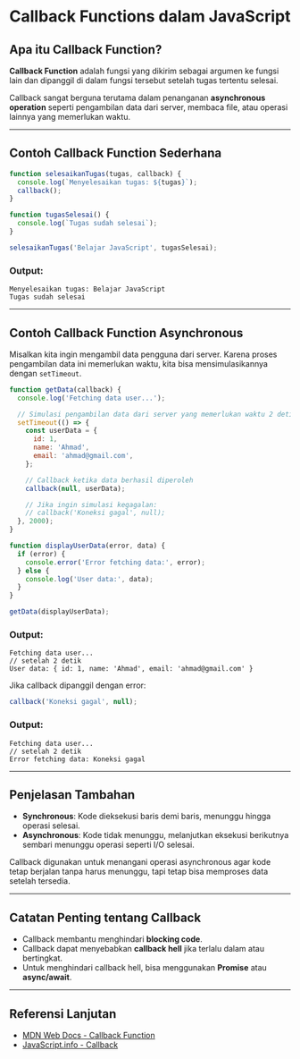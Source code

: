 
# Callback Functions dalam JavaScript

## Apa itu Callback Function?

**Callback Function** adalah fungsi yang dikirim sebagai argumen ke fungsi lain dan dipanggil di dalam fungsi tersebut setelah tugas tertentu selesai.

Callback sangat berguna terutama dalam penanganan **asynchronous operation** seperti pengambilan data dari server, membaca file, atau operasi lainnya yang memerlukan waktu.

---

## Contoh Callback Function Sederhana

```javascript
function selesaikanTugas(tugas, callback) {
  console.log(`Menyelesaikan tugas: ${tugas}`);
  callback();
}

function tugasSelesai() {
  console.log(`Tugas sudah selesai`);
}

selesaikanTugas('Belajar JavaScript', tugasSelesai);
```

### Output:
```
Menyelesaikan tugas: Belajar JavaScript
Tugas sudah selesai
```

---

## Contoh Callback Function Asynchronous

Misalkan kita ingin mengambil data pengguna dari server. Karena proses pengambilan data ini memerlukan waktu, kita bisa mensimulasikannya dengan `setTimeout`.

```javascript
function getData(callback) {
  console.log('Fetching data user...');

  // Simulasi pengambilan data dari server yang memerlukan waktu 2 detik
  setTimeout(() => {
    const userData = {
      id: 1,
      name: 'Ahmad',
      email: 'ahmad@gmail.com',
    };

    // Callback ketika data berhasil diperoleh
    callback(null, userData);

    // Jika ingin simulasi kegagalan:
    // callback('Koneksi gagal', null);
  }, 2000);
}

function displayUserData(error, data) {
  if (error) {
    console.error('Error fetching data:', error);
  } else {
    console.log('User data:', data);
  }
}

getData(displayUserData);
```

### Output:
```
Fetching data user...
// setelah 2 detik
User data: { id: 1, name: 'Ahmad', email: 'ahmad@gmail.com' }
```

Jika callback dipanggil dengan error:
```javascript
callback('Koneksi gagal', null);
```

### Output:
```
Fetching data user...
// setelah 2 detik
Error fetching data: Koneksi gagal
```

---

## Penjelasan Tambahan

- **Synchronous**: Kode dieksekusi baris demi baris, menunggu hingga operasi selesai.
- **Asynchronous**: Kode tidak menunggu, melanjutkan eksekusi berikutnya sembari menunggu operasi seperti I/O selesai.

Callback digunakan untuk menangani operasi asynchronous agar kode tetap berjalan tanpa harus menunggu, tapi tetap bisa memproses data setelah tersedia.

---

## Catatan Penting tentang Callback

- Callback membantu menghindari **blocking code**.
- Callback dapat menyebabkan **callback hell** jika terlalu dalam atau bertingkat.
- Untuk menghindari callback hell, bisa menggunakan **Promise** atau **async/await**.

---

## Referensi Lanjutan

- [MDN Web Docs - Callback Function](https://developer.mozilla.org/en-US/docs/Glossary/Callback_function)
- [JavaScript.info - Callback](https://javascript.info/callbacks)


